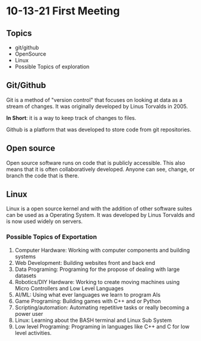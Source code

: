 # 10-13-21 First Meeting

## Topics

- git/github
- OpenSource
- Linux
- Possible Topics of exploration

## Git/Github

Git is a method of "version control" that focuses on looking at data as a stream of changes. It was originally developed by Linus Torvalds in 2005.

**In Short**: it is a way to keep track of changes to files.

Github is a platform that was developed to store code from git repositories. 

## Open source

Open source software runs on code that is publicly accessible. This also means that it is often collaboratively developed. Anyone can see, change, or branch the code that is there.

## Linux

Linux is a open source kernel and with the addition of other software suites can be used as a Operating System. It was developed by Linus Torvalds and is now used widely on servers. 

### Possible Topics of Exportation

1. Computer Hardware: Working with computer components and building systems
2. Web Development: Building websites front and back end
3. Data Programing: Programing for the propose of dealing with large datasets
4. Robotics/DIY Hardware: Working to create moving machines using Micro Controllers and Low Level Languages
5. AI/ML: Using what ever languages we learn to program AIs
6. Game Programing: Building games with C++ and or Python
7. Scripting/automation: Automating repetitive tasks or really becoming a power user
8. Linux: Learning about the BASH terminal and Linux Sub System
9. Low level Programing: Programing in languages like C++ and C for low level activities.
